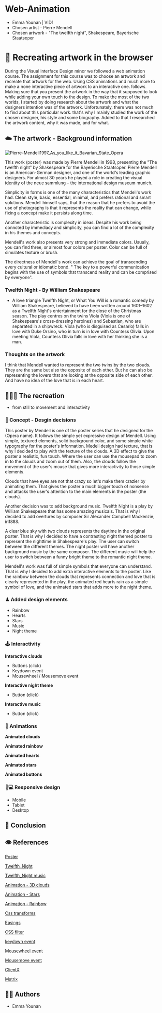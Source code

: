 # Web-Animation
- Emma Younan | VID1
- Chosen artist - Pierre Mendell 
- Chosen artwork - "The twelfth night", Shakespeare, Bayerische Staatsoper

# 👾 Recreating artwork in the browser
During the Visual Interface Design minor we followed a web animation course. The assignment for this course was to choose an artwork and recreate that artwork for the web. Using CSS animations and much more to make a none interactive piece of artwork to an interactive one. follows. Making sure that you present the artwork in the way that it supposed to look while adding your own touch to the design. To make the most of the two worlds, I started by doing research about the artwork and what the designers intention was of the artwork. Unfortunately, there was not much to find about this particular work. that's why I mainly studied the work of the chosen designer, his style and some biography. Added to that I researched the artwork content, why it was made, and for what. 

##  ☁️ The artwork - Background information
![Pierre-Mendell1997_As_you_like_it_Bavarian_State_Opera](https://user-images.githubusercontent.com/45408480/82729855-52513700-9cfb-11ea-83ca-b8f8471c1eea.jpg)

This work (poster) was made by Pierre Mendell in 1998, presenting the "The twelfth night" by Shakespeare for the Bayerische Staatsoper. Pierre Mendell is an American-German designer, and one of the world's leading graphic designers. For almost 30 years he played a role in creating the visual identity of the neue sammlung – the international design museum munich. 

Simplicity in forms is one of the many characteristics that Mendell's work had. Clean style, basic, essential, minimal, and prefers rational and smart solutions. Mendell himself says, that the reason that he prefers to avoid the use of photography is that it represents the reality that can change, while fixing a concept make it persists along time.

Another characteristic is complexity in ideas. Despite his work being connoted by immediacy and simplicity, you can find a lot of the complexity in his themes and concepts.

Mendell's work also presents very strong and immediate colors. Usually, you can find three, or almost four colors per poster. Color can be full of simulates texture or brush. 

The directness of Mendell's work can achieve the goal of transcending every cultural or idiomatic bond. 
" The key to a powerful communication begins with the use of symbols that transcend reality and can be comprised by everyone".

### Twelfth Night - By William Shakespeare
- A love triangle
Twelfth Night, or What You Will is a romantic comedy by William Shakespeare, believed to have been written around 1601–1602 as a Twelfth Night's entertainment for the close of the Christmas season. The play centres on the twins Viola (Viola is one of Shakespeare's cross-dressing heroines) and Sebastian, who are separated in a shipwreck. Viola (who is disguised as Cesario) falls in love with Duke Orsino, who in turn is in love with Countess Olivia. Upon meeting Viola, Countess Olivia falls in love with her thinking she is a man.

### Thoughts on the artwork
I think that Mendell wanted to represent the two twins by the two clouds. They are the same but also the opposite of each other. But he can also be representing the lovers that are looking at the opposite side of each other. And have no idea of the love that is in each heart. 



## 👩🏽‍💻 The recreation
- from still to movement and interactivity


### 🎯 Concept - Desgin decisions
This poster by Mendell is one of the poster series that he designed for the (Opera name). It follows the simple yet expressive design of Mendell. Using simple, textured elements, solid background color, and some simple white typography for the poster's information. Medell design had texture, that is why I decided to play with the texture of the clouds. A 3D effect to give the poster a realistic, fun touch. Where the user can use the mousepad to zoom in to the clouds and zoom out of them. Also, the clouds follow the movement of the user's mouse that gives more interactivity to those simple elements. 

Clouds that have eyes are not that crazy so let's make them crazier by animating them. That gives the poster a much bigger touch of nonsense and attacks the user's attention to the main elements in the poster (the clouds). 

Another decision was to add background music. Twelfth Night is a play by William Shakespeare that has some amazing musicals. That is why I decided to add overtures by composer Sir Alexander Campbell Mackenzie, in1888. 

A clear blue sky with two clouds represents the daytime in the original poster. That is why I decided to have a contrasting night themed poster to represent the nighttime in Shakespeare's play. The user can switch between the different themes. The night poster will have another background music by the same composer. The different music will help the user to switch between a funny bright theme to the romantic night theme.

Mendell's work was full of simple symbols that everyone can understand. That is why I decided to add extra interactive elements to the poster. Like the rainbow between the clouds that represents connection and love that is clearly represented in the play, the animated red hearts rain as a simple symbol of love, and the animated stars that adds more to the night theme.


### ♟ Added design elements
- Rainbow
- Hearts
- Stars
- Music
- Night theme

### 🕹 Interactivity
**Interactive clouds**
- Buttons (click)
- Keydown event
- Mousewheel / Mousemove event

**Interactive night theme**
- Button (click)

**Interactive music** 
- Button (click)


### 🤖 Animations
**Animated clouds**

**Animated rainbow**

**Animated hearts**

**Animated stars** 

**Animated buttons**


### 📱💻 Responsive design
- Mobile
- Tablet
- Desktop

## 📍 Conclusion

## 👁 References
[Poster](http://www.posterpage.ch/div/news06/n060618.htm)

[Twelfth_Night](https://en.wikipedia.org/wiki/Twelfth_Night)

[Twelfth_Night music](https://www.hyperion-records.co.uk/tw.asp?w=W6022)

[Animation - 3D clouds](https://www.clicktorelease.com/blog/how-to-make-clouds-with-css-3d/)

[Animation - Stars](https://codepen.io/cliffgurney/pen/GNpzdx)

[Animation - Rainbow](https://codepen.io/mmodrowski/pen/VjPbpo)

[Css transforms](https://developer.mozilla.org/en-US/docs/Web/CSS/CSS_Transforms/Using_CSS_transforms)

[Easings](https://easings.net)

[CSS filter](https://css-tricks.com/almanac/properties/f/filter/)

[keydown event](https://developer.mozilla.org/en-US/docs/Web/API/Document/keydown_event)

[Mousewheel event](https://developer.mozilla.org/en-US/docs/Web/API/Element/mousewheel_event)

[Mousemove event](https://developer.mozilla.org/en-US/docs/Web/API/Element/mousemove_event)

[ClientX](https://developer.mozilla.org/en-US/docs/Web/API/MouseEvent/clientX)

[Matrix](https://developer.mozilla.org/en-US/docs/Web/CSS/transform-function/matrix)














## 👩🏽 Authors
- Emma Younan


